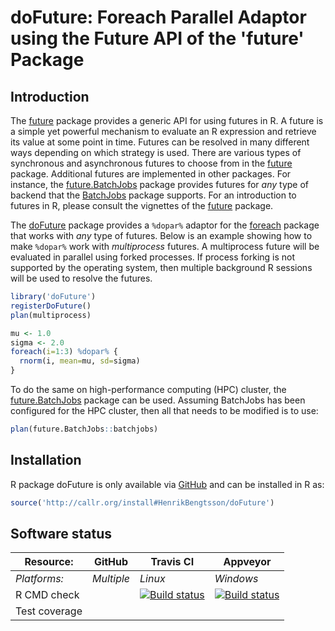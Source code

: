 # doFuture: Foreach Parallel Adaptor using the Future API of the 'future' Package

## Introduction
The [future] package provides a generic API for using futures in R.
A future is a simple yet powerful mechanism to evaluate an R expression
and retrieve its value at some point in time.  Futures can be resolved
in many different ways depending on which strategy is used.
There are various types of synchronous and asynchronous futures to
choose from in the [future] package.
Additional futures are implemented in other packages.
For instance, the [future.BatchJobs] package provides futures for
_any_ type of backend that the [BatchJobs] package supports.
For an introduction to futures in R, please consult the
vignettes of the [future] package.

The [doFuture] package provides a `%dopar%` adaptor for the [foreach]
package that works with _any_ type of futures.
Below is an example showing how to make `%dopar%` work with
_multiprocess_ futures.  A multiprocess future will be evaluated in
parallel using forked processes.  If process forking is not supported
by the operating system, then multiple background R sessions will be
used to resolve the futures.

```r
library('doFuture')
registerDoFuture()
plan(multiprocess)

mu <- 1.0
sigma <- 2.0
foreach(i=1:3) %dopar% {
  rnorm(i, mean=mu, sd=sigma)
}
```

To do the same on high-performance computing (HPC) cluster, the
[future.BatchJobs] package can be used.  Assuming BatchJobs has
been configured for the HPC cluster, then all that needs to be
modified is to use:
```r
plan(future.BatchJobs::batchjobs)
```


[BatchJobs]: http://cran.r-project.org/package=BatchJobs
[doFuture]: https://github.com/HenrikBengtsson/doFuture
[foreach]: http://cran.r-project.org/package=foreach
[future]: http://cran.r-project.org/package=future
[future.BatchJobs]: https://github.com/HenrikBengtsson/future.BatchJobs

## Installation
R package doFuture is only available via [GitHub](https://github.com/HenrikBengtsson/doFuture) and can be installed in R as:
```r
source('http://callr.org/install#HenrikBengtsson/doFuture')
```




## Software status

| Resource:     | GitHub        | Travis CI     | Appveyor         |
| ------------- | ------------------- | ------------- | ---------------- |
| _Platforms:_  | _Multiple_          | _Linux_       | _Windows_        |
| R CMD check   |  | <a href="https://travis-ci.org/HenrikBengtsson/doFuture"><img src="https://travis-ci.org/HenrikBengtsson/doFuture.svg" alt="Build status"></a> | <a href="https://ci.appveyor.com/project/HenrikBengtsson/dofuture"><img src="https://ci.appveyor.com/api/projects/status/github/HenrikBengtsson/doFuture?svg=true" alt="Build status"></a> |
| Test coverage |                     |    |                  |
